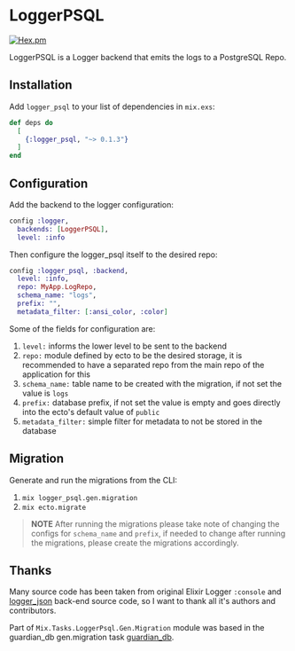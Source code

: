 # LoggerPSQL

[![Hex.pm](https://img.shields.io/hexpm/v/logger_psql.svg)](https://hex.pm/packages/logger_psql)

LoggerPSQL is a Logger backend that emits the logs to a PostgreSQL Repo.

## Installation

Add `logger_psql` to your list of dependencies in `mix.exs`:

```elixir
def deps do
  [
    {:logger_psql, "~> 0.1.3"}
  ]
end
```

## Configuration

Add the backend to the logger configuration:

```elixir
config :logger,
  backends: [LoggerPSQL],
  level: :info
```

Then configure the logger_psql itself to the desired repo:

```elixir
config :logger_psql, :backend,
  level: :info,
  repo: MyApp.LogRepo,
  schema_name: "logs",
  prefix: "",
  metadata_filter: [:ansi_color, :color]
```

Some of the fields for configuration are:

  1. `level:` informs the lower level to be sent to the backend
  2. `repo:` module defined by ecto to be the desired storage, it is recommended to have a separated repo from the main repo of the application for this
  3. `schema_name:` table name to be created with the migration, if not set the value is `logs`
  4. `prefix:` database prefix, if not set the value is empty and goes directly into the ecto's default value of `public`
  5. `metadata_filter:` simple filter for metadata to not be stored in the database

## Migration

Generate and run the migrations from the CLI:

  1. `mix logger_psql.gen.migration`
  2. `mix ecto.migrate`

> **NOTE** After running the migrations please take note of changing the configs for `schema_name` and `prefix`, if needed to change after running the migrations, please create the migrations accordingly.

## Thanks

Many source code has been taken from original Elixir Logger `:console` and [logger_json](https://github.com/Nebo15/logger_json/) back-end source code, so I want to thank all it's authors and contributors.

Part of `Mix.Tasks.LoggerPsql.Gen.Migration` module was based in the guardian_db gen.migration task [guardian_db](https://github.com/ueberauth/guardian_db/blob/master/lib/mix/tasks/guardian_db.gen.migration.ex).

